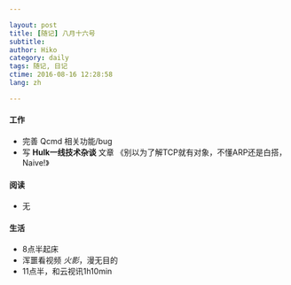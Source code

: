 ```yaml
---

layout: post  
title: [随记] 八月十六号  
subtitle:   
author: Hiko  
category: daily
tags: 随记, 日记  
ctime: 2016-08-16 12:28:58  
lang: zh  

---
```



#### 工作

- 完善 Qcmd 相关功能/bug
- 写 **Hulk一线技术杂谈** 文章 《别以为了解TCP就有对象，不懂ARP还是白搭，Naive!》


#### 阅读

- 无

#### 生活

- 8点半起床
- 浑噩看视频 *火影*，漫无目的
- 11点半，和云视讯1h10min